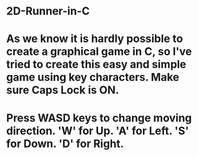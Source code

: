 # 2D-Runner-in-C
As we know it is hardly possible to create a graphical game in C, so I've tried to create this easy and simple game using key characters.
Make sure Caps Lock is ON.
================================================
Press WASD keys to change moving direction.
'W' for Up.
'A' for Left.
'S' for Down.
'D' for Right.
================================================
